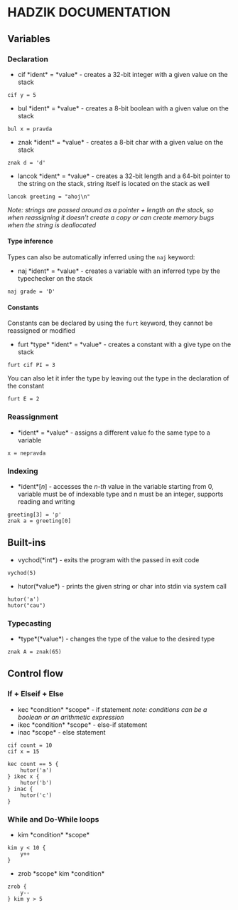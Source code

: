 # HADZIK DOCUMENTATION

## Variables
### Declaration
+ cif \*ident\* = \*value\* - creates a 32-bit integer with a given value on the stack
```
cif y = 5
```
+ bul \*ident\* = \*value\* - creates a 8-bit boolean with a given value on the stack
```
bul x = pravda
```
+ znak \*ident\* = \*value\* - creates a 8-bit char with a given value on the stack
```
znak d = 'd'
```
+ lancok \*ident\* = \*value\* - creates a 32-bit length and a 64-bit pointer to the string on the stack, string itself is located on the stack as well
```
lancok greeting = "ahoj\n"
```
*Note: strings are passed around as a pointer + length on the stack, so when reassigning it doesn't create a copy or can create memory bugs when the string is deallocated*

#### Type inference
Types can also be automatically inferred using the `naj` keyword:
+ naj \*ident\* = \*value\* - creates a variable with an inferred type by the typechecker on the stack
```
naj grade = 'D'
```
#### Constants
Constants can be declared by using the `furt` keyword, they cannot be reassigned or modified
+ furt \*type\* \*ident\* = \*value\* - creates a constant with a give type on the stack
```
furt cif PI = 3
```
You can also let it infer the type by leaving out the type in the declaration of the constant
```
furt E = 2
```
### Reassignment
+ \*ident\* = \*value\* - assigns a different value fo the same type to a variable
```
x = nepravda
```
### Indexing
+ \*ident\*\[*n*\] - accesses the *n-th* value in the variable starting from 0, variable must be of indexable type and n must be an integer, supports reading and writing
```
greeting[3] = 'p'
znak a = greeting[0]
```
## Built-ins
+ vychod(\*int\*) - exits the program with the passed in exit code
```
vychod(5)
```
+ hutor(\*value\*) - prints the given string or char into stdin via system call
```
hutor('a')
hutor("cau")
```
### Typecasting
+ \*type\*(\*value\*) - changes the type of the value to the desired type
```
znak A = znak(65)
```

## Control flow
### If + Elseif + Else
+ kec \*condition\* \*scope\* - if statement
*note: conditions can be a boolean or an arithmetic expression*
+ ikec \*condition\* \*scope\* - else-if statement
+ inac \*scope\* - else statement 
```
cif count = 10
cif x = 15

kec count == 5 {
    hutor('a')
} ikec x {
    hutor('b')
} inac {
    hutor('c')
}
```
### While and Do-While loops 
+ kim \*condition\* \*scope\*
```
kim y < 10 {
    y++
}
```
+ zrob \*scope\* kim \*condition\*
```
zrob {
    y--
} kim y > 5
```
